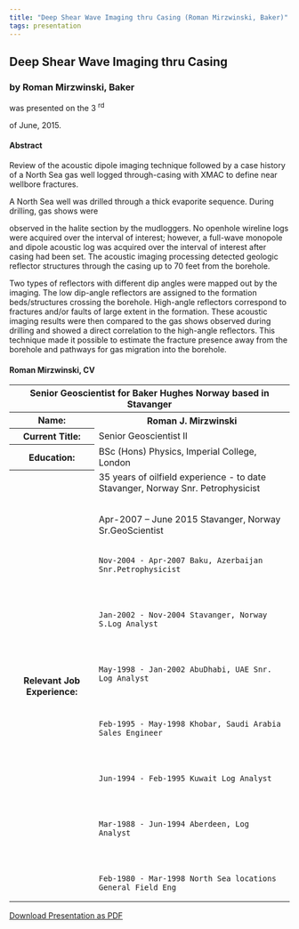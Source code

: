 ```yaml
---
title: "Deep Shear Wave Imaging thru Casing (Roman Mirzwinski, Baker)"
tags: presentation 
---
```



		
<h2>
Deep Shear Wave Imaging thru Casing
</h2>

 



		
<h3>
by Roman Mirzwinski, Baker
</h3>

 



 
<p>
was presented on the 3
<sup>
rd
</sup>

 of June, 2015.
</p>

	



 
<h4>
Abstract
</h4>





<p>
Review of the acoustic dipole imaging technique followed by a case history of a North Sea gas well logged through-casing with XMAC to define near wellbore fractures.

</p>

<p>


A North Sea well was drilled through a thick evaporite sequence. During drilling, gas shows were

observed in the halite section by the mudloggers. No openhole wireline logs were acquired over the interval of interest; however, a full-wave monopole and dipole acoustic log was acquired over the interval of interest after casing had been set. The acoustic imaging processing detected geologic reflector structures through the casing up to 70 feet from the borehole. 
</p>

<p>


Two types of reflectors with different dip angles were mapped out by the imaging. The low dip-angle reflectors are assigned to the formation beds/structures crossing the borehole. High-angle reflectors correspond to fractures and/or faults of large extent in the formation. These acoustic imaging results were then compared to the gas shows observed during drilling and showed a direct correlation to the high-angle reflectors. This technique made it possible to estimate the fracture presence away from the borehole and pathways for gas migration into the borehole.

</p>





<h4>
Roman Mirzwinski, CV
</h4>





<table class="table">


    
<thead>


            
<tr>


                
<th colspan="2">
Senior Geoscientist for Baker Hughes Norway based in Stavanger
</th>



            
</tr>



</thead>



    
<tr>
<th>
Name:
</th>

<th>
Roman J. Mirzwinski
</th>

</tr>



<tr>
<th>
Current Title:
</th>

<td>
Senior Geoscientist II
</td>

</tr>



<tr>
<th>
Education:
</th>

<td>
BSc (Hons) Physics, Imperial College, London
</td>

</tr>



<tr>
<th>
Relevant Job Experience:
</th>

<td>
35 years of oilfield experience  - to date Stavanger, Norway Snr. Petrophysicist
<br>
</br>



Apr-2007 – June 2015 Stavanger, Norway Sr.GeoScientist
<br>
</br>



	Nov-2004 - Apr-2007 Baku, Azerbaijan Snr.Petrophysicist
<br>
</br>



	Jan-2002 - Nov-2004 Stavanger, Norway S.Log Analyst
<br>
</br>



	May-1998 - Jan-2002 AbuDhabi, UAE Snr. Log Analyst
<br>
</br>



	Feb-1995 - May-1998 Khobar, Saudi Arabia Sales Engineer
<br>
</br>



	Jun-1994 - Feb-1995 Kuwait Log Analyst
<br>
</br>



	Mar-1988 - Jun-1994 Aberdeen, Log Analyst
<br>
</br>



	Feb-1980 - Mar-1998 North Sea locations General Field Eng 
</td>

</tr>





</table>



 

	



<a class="btn btn-info" href="/assets/archive/Jun15.pdf">Download Presentation as PDF</a>